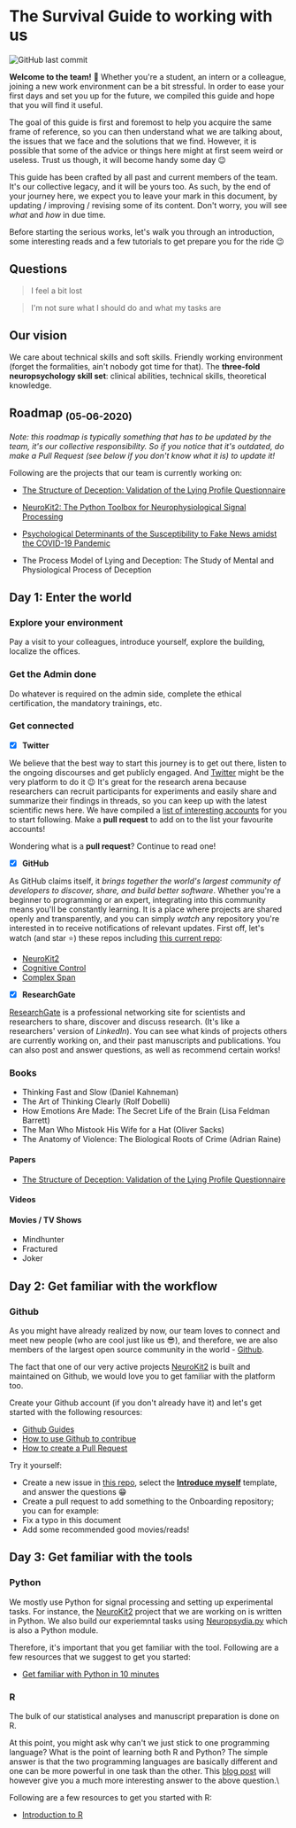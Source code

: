 # The Survival Guide to working with us

![GitHub last commit](https://img.shields.io/github/last-commit/neuropsychology/Onboarding?label=last%20update)

**Welcome to the team!** 🎉 Whether you're a student, an intern or a colleague, joining a new work environment can be a bit stressful. In order to ease your first days and set you up for the future, we compiled this guide and hope that you will find it useful.

The goal of this guide is first and foremost to help you acquire the same frame of reference, so you can then understand what we are talking about, the issues that we face and the solutions that we find. However, it is possible that some of the advice or things here might at first seem weird or useless. Trust us though, it will become handy some day 😉

This guide has been crafted by all past and current members of the team. It's our collective legacy, and it will be yours too. As such, by the end of your journey here, we expect you to leave your mark in this document, by updating / improving / revising some of its content. Don't worry, you will see *what* and *how* in due time.

Before starting the serious works, let's walk you through an introduction, some interesting reads and a few tutorials to get prepare you for the ride 😉


## Questions

> I feel a bit lost

> I'm not sure what I should do and what my tasks are



## Our vision

We care about technical skills and soft skills. Friendly working environment (forget the formalities, ain't nobody got time for that). The **three-fold neuropsychology skill set**: clinical abilities, technical skills, theoretical knowledge.


## Roadmap <sub>(05-06-2020)</sub>

*Note: this roadmap is typically something that has to be updated by the team, it's our collective responsibility. So if you notice that it's outdated, do make a Pull Request (see below if you don't know what it is) to update it!*

Following are the projects that our team is currently working on:

- [The Structure of Deception: Validation of the Lying Profile Questionnaire](https://psyarxiv.com/t7s32/)

- [NeuroKit2: The Python Toolbox for Neurophysiological Signal Processing](https://github.com/neuropsychology/NeuroKit)

- [Psychological Determinants of the Susceptibility to Fake News amidst the COVID-19 Pandemic](https://osf.io/79uvk/)

- The Process Model of Lying and Deception: The Study of Mental and Physiological Process of Deception



## Day 1: Enter the world

### Explore your environment

Pay a visit to your colleagues, introduce yourself, explore the building, localize the offices.

### Get the Admin done

Do whatever is required on the admin side, complete the ethical certification, the mandatory trainings, etc. 

### Get connected

- [x] **Twitter**

We believe that the best way to start this journey is to get out there, listen to the ongoing discourses and get publicly engaged. And [Twitter](https://twitter.com/home) might be the very platform to do it 😉 It's great for the research arena because researchers can recruit participants for experiments and easily share and summarize their findings in threads, so you can keep up with the latest scientific news here.
We have compiled a [list of interesting accounts](https://github.com/neuropsychology/Onboarding/blob/master/Connect.rst) for you to start following. Make a **pull request** to add on to the list your favourite accounts! 

Wondering what is a **pull request**? Continue to read one!


- [x] **GitHub**

As GitHub claims itself, it *brings together the world's largest community of developers to discover, share, and build better software*. Whether you're a beginner to programming or an expert, integrating into this community means you'll be constantly learning. It is a place where projects are shared openly and transparently, and you can simply *watch* any repository you're interested in to receive notifications of relevant updates. First off, let's watch (and star :star:) these repos including [this current repo](https://github.com/neuropsychology/Onboarding/issues):

 - [NeuroKit2](https://github.com/neuropsychology/NeuroKit)
 - [Cognitive Control](https://github.com/neuropsychology/CognitiveControl)
 - [Complex Span](https://github.com/neuropsychology/ComplexSpan)

- [x] **ResearchGate**

[ResearchGate](https://researchgate.com/home) is a professional networking site for scientists and researchers to share, discover and discuss research. (It's like a researchers' version of *LinkedIn*). You can see what kinds of projects others are currently working on, and their past manuscripts and publications. You can also post and answer questions, as well as recommend certain works!


### Books
- Thinking Fast and Slow (Daniel Kahneman)
- The Art of Thinking Clearly (Rolf Dobelli)
- How Emotions Are Made: The Secret Life of the Brain (Lisa Feldman Barrett)
- The Man Who Mistook His Wife for a Hat (Oliver Sacks)
- The Anatomy of Violence: The Biological Roots of Crime (Adrian Raine)

#### Papers
- [The Structure of Deception: Validation of the Lying Profile Questionnaire](https://psyarxiv.com/t7s32/)

#### Videos

#### Movies / TV Shows
- Mindhunter
- Fractured
- Joker



## Day 2: Get familiar with the workflow



### Github

As you might have already realized by now, our team loves to connect and meet new people (who are cool just like us 😎), and therefore, we are also members of the largest open source community in the world - [Github](https://github.com/open-source).

The fact that one of our very active projects [NeuroKit2](https://github.com/neuropsychology/NeuroKit) is built and maintained on Github, we would love you to get familiar with the platform too. 

Create your Github account (if you don't already have it) and let's get started with the following resources:

- [Github Guides](https://guides.github.com/)
- [How to use Github to contribue](https://neurokit2.readthedocs.io/en/latest/contributing/contributing.html#how-to-use-github-to-contribute)
- [How to create a Pull Request](https://www.earthdatascience.org/courses/intro-to-earth-data-science/git-github/github-collaboration/how-to-submit-pull-requests-on-github/)

Try it yourself:
- Create a new issue in [this repo](https://github.com/neuropsychology/Onboarding/issues), select the [**Introduce myself**](https://github.com/neuropsychology/Onboarding/issues/new?assignees=&labels=&template=introduce-myself.md&title=%5BWelcome%21%5D) template, and answer the questions 😁
- Create a pull request to add something to the Onboarding repository; you can for example:
 - Fix a typo in this document
 - Add some recommended good movies/reads!

## Day 3: Get familiar with the tools


### Python

We mostly use Python for signal processing and setting up experimental tasks. For instance, the [NeuroKit2](https://github.com/neuropsychology/NeuroKit) project that we are working on is written in Python. 
We also build our experiemntal tasks using [Neuropsydia.py](https://github.com/neuropsychology/Neuropsydia.py) which is also a Python module. 

Therefore, it's important that you get familiar with the tool. Following are a few resources that we suggest to get you started: 

- [Get familiar with Python in 10 minutes](https://neurokit2.readthedocs.io/en/latest/start/learn_python.html)

### R

The bulk of our statistical analyses and manuscript preparation is done on R. 

At this point, you might ask why can't we just stick to one programming language? What is the point of learning both R and Python? 
The simple answer is that the two programming languages are basically different and one can be more powerful in one task than the other.
This [blog post](https://dominiquemakowski.github.io/post/r_or_python/) will however give you a much more interesting answer to the above question.\

Following are a few resources to get you started with R:

- [Introduction to R](http://www.r-tutor.com/r-introduction)


